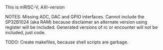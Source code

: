 This is mRISC-V, AXI-version

NOTES:
Missing ADC, DAC and GPIO interfaces.
Cannot include the SP32B1024 (aka RAM) because disclaimer an alternate version using register will be included.
Generated versions of rc or encounter will not be included, just code.

TODO:
Create makefiles, because shell scripts are garbage.
